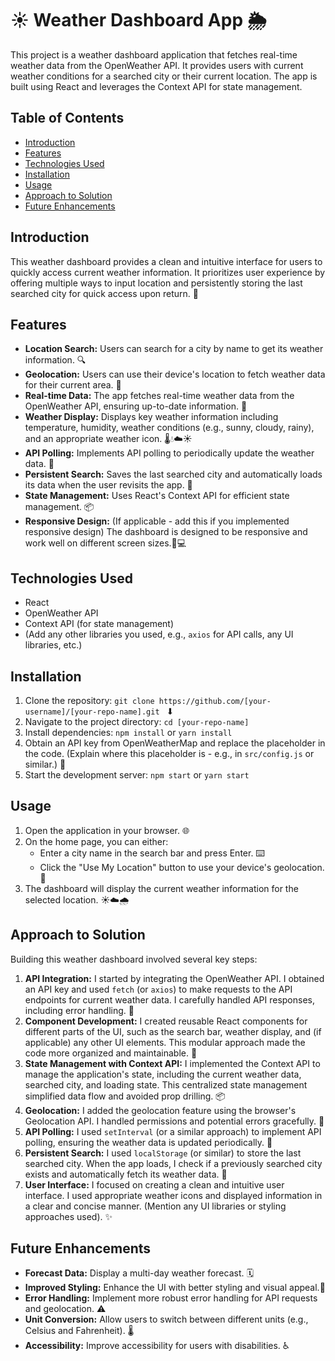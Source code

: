 # ☀️ Weather Dashboard App 🌦️

This project is a weather dashboard application that fetches real-time weather data from the OpenWeather API. It provides users with current weather conditions for a searched city or their current location.  The app is built using React and leverages the Context API for state management.

## Table of Contents

- [Introduction](#introduction)
- [Features](#features)
- [Technologies Used](#technologies-used)
- [Installation](#installation)
- [Usage](#usage)
- [Approach to Solution](#approach-to-solution)
- [Future Enhancements](#future-enhancements)

## Introduction

This weather dashboard provides a clean and intuitive interface for users to quickly access current weather information.  It prioritizes user experience by offering multiple ways to input location and persistently storing the last searched city for quick access upon return. 🚀

## Features

- **Location Search:** Users can search for a city by name to get its weather information. 🔍
- **Geolocation:** Users can use their device's location to fetch weather data for their current area. 📍
- **Real-time Data:** The app fetches real-time weather data from the OpenWeather API, ensuring up-to-date information. 🔄
- **Weather Display:** Displays key weather information including temperature, humidity, weather conditions (e.g., sunny, cloudy, rainy), and an appropriate weather icon. 🌡️💧☁️☀️
- **API Polling:** Implements API polling to periodically update the weather data. 📡
- **Persistent Search:** Saves the last searched city and automatically loads its data when the user revisits the app. 💾
- **State Management:** Uses React's Context API for efficient state management. 📦
- **Responsive Design:** (If applicable - add this if you implemented responsive design) The dashboard is designed to be responsive and work well on different screen sizes.📱💻

## Technologies Used

- React
- OpenWeather API
- Context API (for state management)
- (Add any other libraries you used, e.g., `axios` for API calls, any UI libraries, etc.)

## Installation

1. Clone the repository: ```git clone https://github.com/[your-username]/[your-repo-name].git ``` ⬇
2. Navigate to the project directory: ```cd [your-repo-name]``` 
3. Install dependencies: ```npm install``` or ```yarn install```
4. Obtain an API key from OpenWeatherMap and replace the placeholder in the code.  (Explain where this placeholder is - e.g., in `src/config.js` or similar.) 🔑
5. Start the development server: ```npm start``` or ```yarn start```

## Usage

1. Open the application in your browser. 🌐
2. On the home page, you can either:
    - Enter a city name in the search bar and press Enter. ⌨️
    - Click the "Use My Location" button to use your device's geolocation. 📍
3. The dashboard will display the current weather information for the selected location. ☀️☁️🌧️

## Approach to Solution

Building this weather dashboard involved several key steps:

1. **API Integration:** I started by integrating the OpenWeather API.  I obtained an API key and used `fetch` (or `axios`) to make requests to the API endpoints for current weather data. I carefully handled API responses, including error handling. 🔌
2. **Component Development:** I created reusable React components for different parts of the UI, such as the search bar, weather display, and (if applicable) any other UI elements. This modular approach made the code more organized and maintainable. 🧩
3. **State Management with Context API:** I implemented the Context API to manage the application's state, including the current weather data, searched city, and loading state. This centralized state management simplified data flow and avoided prop drilling. 📦
4. **Geolocation:** I added the geolocation feature using the browser's Geolocation API. I handled permissions and potential errors gracefully. 📍
5. **API Polling:** I used `setInterval` (or a similar approach) to implement API polling, ensuring the weather data is updated periodically. 🔄
6. **Persistent Search:**  I used `localStorage` (or similar) to store the last searched city.  When the app loads, I check if a previously searched city exists and automatically fetch its weather data. 💾
7. **User Interface:** I focused on creating a clean and intuitive user interface. I used appropriate weather icons and displayed information in a clear and concise manner. (Mention any UI libraries or styling approaches used). ✨

## Future Enhancements

- **Forecast Data:** Display a multi-day weather forecast. 🗓️
- **Improved Styling:** Enhance the UI with better styling and visual appeal.🎨
- **Error Handling:** Implement more robust error handling for API requests and geolocation. ⚠️
- **Unit Conversion:** Allow users to switch between different units (e.g., Celsius and Fahrenheit). 🌡️
- **Accessibility:** Improve accessibility for users with disabilities. ♿

